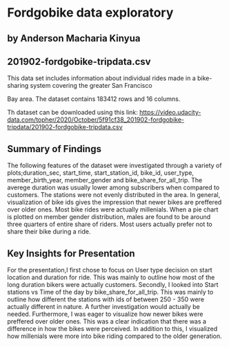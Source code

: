 # Fordgobike data exploratory
## by Anderson Macharia Kinyua


## 201902-fordgobike-tripdata.csv

This data set includes information about individual rides made in a bike-sharing system covering the greater San Francisco

Bay area. The dataset contains 183412 rows and 16 columns.

Th dataset can be downloaded using this link: https://video.udacity-data.com/topher/2020/October/5f91cf38_201902-fordgobike-tripdata/201902-fordgobike-tripdata.csv


## Summary of Findings

The following features of the dataset were investigated through a variety of plots;duration_sec, start_time, start_station_id, bike_id, user_type, member_birth_year, member_gender and bike_share_for_all_trip. The averege duration was usually lower among subscribers when 
compared to customers. The stations were not evenly distributed in the area. In general, visualization of bike ids gives the impression that newer bikes are preffered over older ones. Most bike rides were actually millenials. When a pie chart is plotted on member gender distribution, males are found to be around three quarters of entire share of riders. Most users actually prefer not to share their bike during a ride.

## Key Insights for Presentation

For the presentation,I first chose to focus on User type decision on start location and duration for ride. This was mainly to outline how most of the long duration bikers were actually customers. 
Secondly, I looked into Start stations vs Time of the day by bike_share_for_all_trip. This was mainly to outline how different the stations with ids of between 250 - 350 were actually different in nature. A further investigation would actually be needed.
Furthermore, I was eager to visualize how newer bikes were preffered over older ones. This was a clear indication that there was a difference in how the bikes were perceived.
In addition to this, I visualized how millenials were more into bike riding compared to the older generation.
